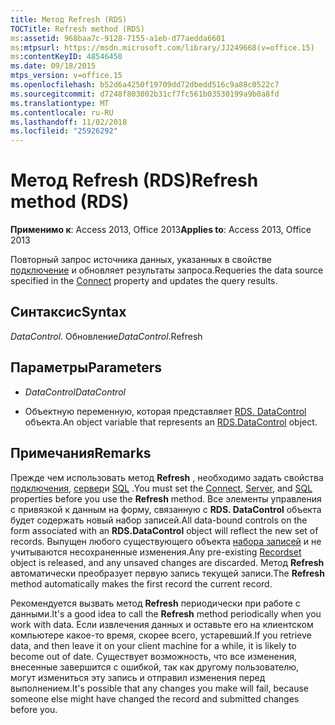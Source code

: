 ```yaml
---
title: Метод Refresh (RDS)
TOCTitle: Refresh method (RDS)
ms:assetid: 968baa7c-9128-7155-a1eb-d77aedda6601
ms:mtpsurl: https://msdn.microsoft.com/library/JJ249668(v=office.15)
ms:contentKeyID: 48546450
ms.date: 09/18/2015
mtps_version: v=office.15
ms.openlocfilehash: b52d6a4250f19709dd72dbedd516c9a88c0522c7
ms.sourcegitcommit: d7248f803002b31cf7fc561b03530199a9b0a8fd
ms.translationtype: MT
ms.contentlocale: ru-RU
ms.lasthandoff: 11/02/2018
ms.locfileid: "25926292"
---
```

# <a name="refresh-method-rds"></a><span data-ttu-id="ab562-102">Метод Refresh (RDS)</span><span class="sxs-lookup"><span data-stu-id="ab562-102">Refresh method (RDS)</span></span>


<span data-ttu-id="ab562-103">**Применимо к**: Access 2013, Office 2013</span><span class="sxs-lookup"><span data-stu-id="ab562-103">**Applies to**: Access 2013, Office 2013</span></span>

<span data-ttu-id="ab562-104">Повторный запрос источника данных, указанных в свойстве [подключение](connect-property-rds.md) и обновляет результаты запроса.</span><span class="sxs-lookup"><span data-stu-id="ab562-104">Requeries the data source specified in the [Connect](connect-property-rds.md) property and updates the query results.</span></span>

## <a name="syntax"></a><span data-ttu-id="ab562-105">Синтаксис</span><span class="sxs-lookup"><span data-stu-id="ab562-105">Syntax</span></span>

<span data-ttu-id="ab562-106">*DataControl*. Обновление</span><span class="sxs-lookup"><span data-stu-id="ab562-106">*DataControl*.Refresh</span></span>

## <a name="parameters"></a><span data-ttu-id="ab562-107">Параметры</span><span class="sxs-lookup"><span data-stu-id="ab562-107">Parameters</span></span>

  - <span data-ttu-id="ab562-108">*DataControl*</span><span class="sxs-lookup"><span data-stu-id="ab562-108">*DataControl*</span></span>

  - <span data-ttu-id="ab562-109">Объектную переменную, которая представляет [RDS. DataControl](datacontrol-object-rds.md) объекта.</span><span class="sxs-lookup"><span data-stu-id="ab562-109">An object variable that represents an [RDS.DataControl](datacontrol-object-rds.md) object.</span></span>

## <a name="remarks"></a><span data-ttu-id="ab562-110">Примечания</span><span class="sxs-lookup"><span data-stu-id="ab562-110">Remarks</span></span>

<span data-ttu-id="ab562-111">Прежде чем использовать метод **Refresh** , необходимо задать свойства [подключения](connect-property-rds.md), [сервер](server-property-rds.md)и [SQL](https://msdn.microsoft.com/library/jj248989\(v=office.15\)) .</span><span class="sxs-lookup"><span data-stu-id="ab562-111">You must set the [Connect](connect-property-rds.md), [Server](server-property-rds.md), and [SQL](https://msdn.microsoft.com/library/jj248989\(v=office.15\)) properties before you use the **Refresh** method.</span></span> <span data-ttu-id="ab562-112">Все элементы управления с привязкой к данным на форму, связанную с **RDS. DataControl** объекта будет содержать новый набор записей.</span><span class="sxs-lookup"><span data-stu-id="ab562-112">All data-bound controls on the form associated with an **RDS.DataControl** object will reflect the new set of records.</span></span> <span data-ttu-id="ab562-113">Выпущен любого существующего объекта [набора записей](recordset-object-ado.md) и не учитываются несохраненные изменения.</span><span class="sxs-lookup"><span data-stu-id="ab562-113">Any pre-existing [Recordset](recordset-object-ado.md) object is released, and any unsaved changes are discarded.</span></span> <span data-ttu-id="ab562-114">Метод **Refresh** автоматически преобразует первую запись текущей записи.</span><span class="sxs-lookup"><span data-stu-id="ab562-114">The **Refresh** method automatically makes the first record the current record.</span></span>

<span data-ttu-id="ab562-115">Рекомендуется вызвать метод **Refresh** периодически при работе с данными.</span><span class="sxs-lookup"><span data-stu-id="ab562-115">It's a good idea to call the **Refresh** method periodically when you work with data.</span></span> <span data-ttu-id="ab562-116">Если извлечения данных и оставьте его на клиентском компьютере какое-то время, скорее всего, устаревший.</span><span class="sxs-lookup"><span data-stu-id="ab562-116">If you retrieve data, and then leave it on your client machine for a while, it is likely to become out of date.</span></span> <span data-ttu-id="ab562-117">Существует возможность, что все изменения, внесенные завершится с ошибкой, так как другому пользователю, могут измениться эту запись и отправил изменения перед выполнением.</span><span class="sxs-lookup"><span data-stu-id="ab562-117">It's possible that any changes you make will fail, because someone else might have changed the record and submitted changes before you.</span></span>

